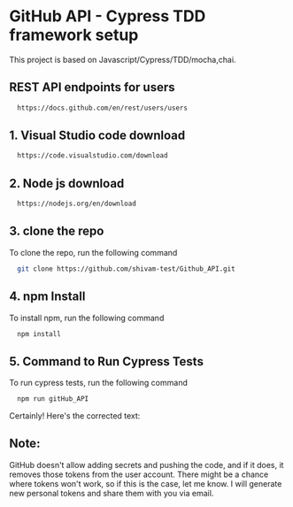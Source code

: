 # GitHub API - Cypress TDD framework setup

This project is based on Javascript/Cypress/TDD/mocha,chai.

## REST API endpoints for users
```bash
  https://docs.github.com/en/rest/users/users
```

## 1. Visual Studio code download
```bash
  https://code.visualstudio.com/download
```

## 2. Node js download
```bash
  https://nodejs.org/en/download
```

## 3. clone the repo

To clone the repo, run the following command

```bash
  git clone https://github.com/shivam-test/Github_API.git
```

## 4. npm Install

To install npm, run the following command

```bash
  npm install
```

## 5. Command to Run Cypress Tests

To run cypress tests, run the following command

```bash
  npm run gitHub_API
```

Certainly! Here's the corrected text:

## Note: 
GitHub doesn't allow adding secrets and pushing the code, and if it does, it removes those tokens from the user account. There might be a chance where tokens won't work, so if this is the case, let me know. I will generate new personal tokens and share them with you via email.
